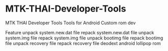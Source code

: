 # MTK-THAI-Developer-Tools
MTK THAI Developer Tools
Tools for Android Custom rom dev

Feature 
unpack system.new.dat file
repack system.new.dat file
unpack system.img file
repack system.img file
unpack bootimg file
repack bootimg file
unpack recovery file
repack recovery file
deodext android lollipop rom
